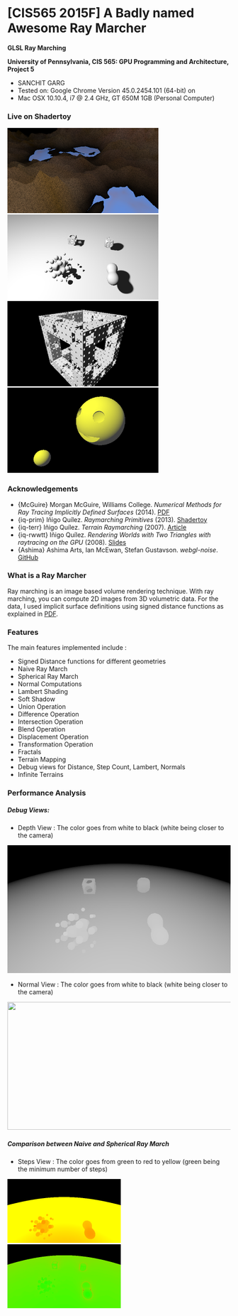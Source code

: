 # [CIS565 2015F] A Badly named Awesome Ray Marcher

**GLSL Ray Marching**

**University of Pennsylvania, CIS 565: GPU Programming and Architecture, Project 5**

* SANCHIT GARG
* Tested on: Google Chrome Version 45.0.2454.101 (64-bit) on
* 	Mac OSX 10.10.4, i7 @ 2.4 GHz, GT 650M 1GB (Personal Computer)

### Live on Shadertoy

<a href = "https://www.shadertoy.com/view/ll2SzK"> <img src="renders/terrainMapping.png" height="192" width="341.333333333"></a>  <a href = "https://www.shadertoy.com/view/Mt2SzK"><img src="renders/everything.png" height="192" width="341.333333333"></a>   <a href = "https://www.shadertoy.com/view/4tSSz3"><img src="renders/fractal.png" height="192" width="341.333333333"></a>   <a href = "https://www.shadertoy.com/view/4lBSz3"><img src="renders/pacman.png" height="192" width="341.333333333"></a> 

### Acknowledgements

* {McGuire}
  Morgan McGuire, Williams College.
  *Numerical Methods for Ray Tracing Implicitly Defined Surfaces* (2014).
  [PDF](http://graphics.cs.williams.edu/courses/cs371/f14/reading/implicit.pdf)
* {iq-prim}
  Iñigo Quílez.
  *Raymarching Primitives* (2013).
  [Shadertoy](https://www.shadertoy.com/view/Xds3zN)
* {iq-terr}
  Iñigo Quílez.
  *Terrain Raymarching* (2007).
  [Article](http://www.iquilezles.org/www/articles/terrainmarching/terrainmarching.htm)
* {iq-rwwtt}
  Iñigo Quílez.
  *Rendering Worlds with Two Triangles with raytracing on the GPU* (2008).
  [Slides](http://www.iquilezles.org/www/material/nvscene2008/rwwtt.pdf)
* {Ashima}
  Ashima Arts, Ian McEwan, Stefan Gustavson.
  *webgl-noise*.
  [GitHub](https://github.com/ashima/webgl-noise)

  

### What is a Ray Marcher

Ray marching is an image based volume rendering technique. With ray marching, you can compute 2D images from 3D volumetric data. For the data, I used implicit surface definitions using signed distance functions as explained in [PDF](http://graphics.cs.williams.edu/courses/cs371/f14/reading/implicit.pdf).


### Features

The main features implemented include :

* Signed Distance functions for different geometries
* Naive Ray March
* Spherical Ray March
* Normal Computations
* Lambert Shading
* Soft Shadow
* Union Operation 
* Difference Operation 
* Intersection Operation 
* Blend Operation 
* Displacement Operation
* Transformation Operation
* Fractals
* Terrain Mapping
* Debug views for Distance, Step Count, Lambert, Normals
* Infinite Terrains


### Performance Analysis

##### Debug Views:

* Depth View : The color goes from white to black (white being closer to the camera)
<img src="renders/depthNaive.png" height="288" width="512">

* Normal View : The color goes from white to black (white being closer to the camera)
<img src="renders/normalComputation.png" height="288" width="512">

##### Comparison between Naive and Spherical Ray March

* Steps View : The color goes from green to red to yellow (green being the minimum number of steps)
<img src="renders/stepsNaive.png" height="144" width="256">
<img src="renders/stepsSpherical.png" height="144" width="256">









